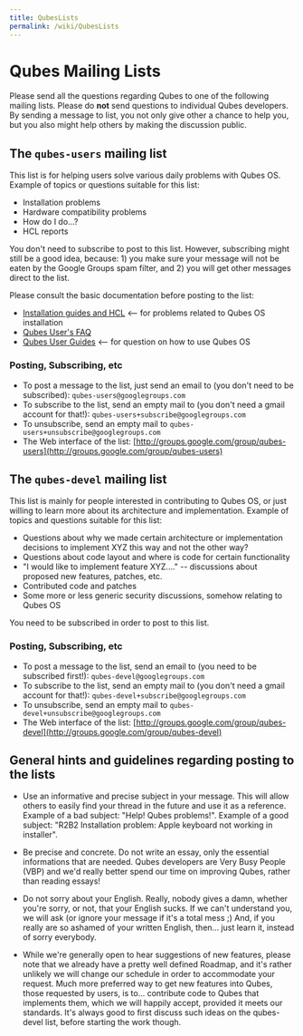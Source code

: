 ```yaml
---
title: QubesLists
permalink: /wiki/QubesLists
---
```


Qubes Mailing Lists
===================

Please send all the questions regarding Qubes to one of the following mailing lists. Please do **not** send questions to individual Qubes developers. By sending a message to list, you not only give other a chance to help you, but you also might help others by making the discussion public.

The `qubes-users` mailing list
------------------------------

This list is for helping users solve various daily problems with Qubes OS. Example of topics or questions suitable for this list:

-   Installation problems
-   Hardware compatibility problems
-   How do I do...?
-   HCL reports

You don't need to subscribe to post to this list. However, subscribing might still be a good idea, because: 1) you make sure your message will not be eaten by the Google Groups spam filter, and 2) you will get other messages direct to the list.

Please consult the basic documentation before posting to the list:

-   [Installation guides and HCL](/wiki/QubesDownloads) \<-- for problems related to Qubes OS installation
-   [Qubes User's FAQ](/wiki/UserFaq)
-   [Qubes User Guides](/wiki/UserDoc) \<-- for question on how to use Qubes OS

### Posting, Subscribing, etc

-   To post a message to the list, just send an email to (you don't need to be subscribed): `qubes-users@googlegroups.com`
-   To subscribe to the list, send an empty mail to (you don't need a gmail account for that!): `qubes-users+subscribe@googlegroups.com`
-   To unsubscribe, send an empty mail to `qubes-users+unsubscribe@googlegroups.com`
-   The Web interface of the list: [​http://groups.google.com/group/qubes-users](http://groups.google.com/group/qubes-users)

The `qubes-devel` mailing list
------------------------------

This list is mainly for people interested in contributing to Qubes OS, or just willing to learn more about its architecture and implementation. Example of topics and questions suitable for this list:

-   Questions about why we made certain architecture or implementation decisions to implement XYZ this way and not the other way?
-   Questions about code layout and where is code for certain functionality
-   "I would like to implement feature XYZ...." -- discussions about proposed new features, patches, etc.
-   Contributed code and patches
-   Some more or less generic security discussions, somehow relating to Qubes OS

You need to be subscribed in order to post to this list.

### Posting, Subscribing, etc

-   To post a message to the list, send an email to (you need to be subscribed first!): `qubes-devel@googlegroups.com`
-   To subscribe to the list, send an empty mail to (you don't need a gmail account for that!): `qubes-devel+subscribe@googlegroups.com`
-   To unsubscribe, send an empty mail to `qubes-devel+unsubscribe@googlegroups.com`
-   The Web interface of the list: [​http://groups.google.com/group/qubes-devel](http://groups.google.com/group/qubes-devel)

General hints and guidelines regarding posting to the lists
-----------------------------------------------------------

-   Use an informative and precise subject in your message. This will allow others to easily find your thread in the future and use it as a reference. Example of a bad subject: "Help! Qubes problems!". Example of a good subject: "R2B2 Installation problem: Apple keyboard not working in installer".

-   Be precise and concrete. Do not write an essay, only the essential informations that are needed. Qubes developers are Very Busy People (VBP) and we'd really better spend our time on improving Qubes, rather than reading essays!

-   Do not sorry about your English. Really, nobody gives a damn, whether you're sorry, or not, that your English sucks. If we can't understand you, we will ask (or ignore your message if it's a total mess ;) And, if you really are so ashamed of your written English, then... just learn it, instead of sorry everybody.

-   While we're generally open to hear suggestions of new features, please note that we already have a pretty well defined Roadmap, and it's rather unlikely we will change our schedule in order to accommodate your request. Much more preferred way to get new features into Qubes, those requested by users, is to... contribute code to Qubes that implements them, which we will happily accept, provided it meets our standards. It's always good to first discuss such ideas on the qubes-devel list, before starting the work though.

